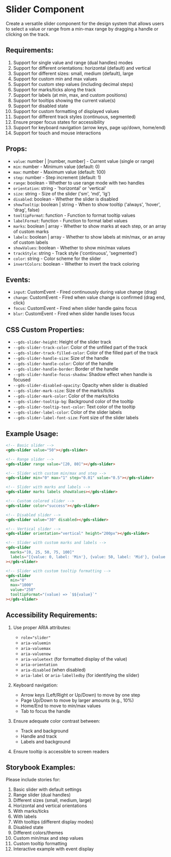 # Slider Component

Create a versatile slider component for the design system that allows users to select a value or range from a min-max range by dragging a handle or clicking on the track.

## Requirements:

1. Support for single value and range (dual handles) modes
2. Support for different orientations: horizontal (default) and vertical
3. Support for different sizes: small, medium (default), large
4. Support for custom min and max values
5. Support for custom step values (including decimal steps)
6. Support for marks/ticks along the track
7. Support for labels (at min, max, and custom positions)
8. Support for tooltips showing the current value(s)
9. Support for disabled state
10. Support for custom formatting of displayed values
11. Support for different track styles (continuous, segmented)
12. Ensure proper focus states for accessibility
13. Support for keyboard navigation (arrow keys, page up/down, home/end)
14. Support for touch and mouse interactions

## Props:

- `value`: number | [number, number] - Current value (single or range)
- `min`: number - Minimum value (default: 0)
- `max`: number - Maximum value (default: 100)
- `step`: number - Step increment (default: 1)
- `range`: boolean - Whether to use range mode with two handles
- `orientation`: string - 'horizontal' or 'vertical'
- `size`: string - Size of the slider ('sm', 'md', 'lg')
- `disabled`: boolean - Whether the slider is disabled
- `showTooltip`: boolean | string - When to show tooltip ('always', 'hover', 'drag', false)
- `tooltipFormat`: function - Function to format tooltip values
- `labelFormat`: function - Function to format label values
- `marks`: boolean | array - Whether to show marks at each step, or an array of custom marks
- `labels`: boolean | array - Whether to show labels at min/max, or an array of custom labels
- `showValues`: boolean - Whether to show min/max values
- `trackStyle`: string - Track style ('continuous', 'segmented')
- `color`: string - Color scheme for the slider
- `invertColors`: boolean - Whether to invert the track coloring

## Events:

- `input`: CustomEvent - Fired continuously during value change (drag)
- `change`: CustomEvent - Fired when value change is confirmed (drag end, click)
- `focus`: CustomEvent - Fired when slider handle gains focus
- `blur`: CustomEvent - Fired when slider handle loses focus

## CSS Custom Properties:

- `--gds-slider-height`: Height of the slider track
- `--gds-slider-track-color`: Color of the unfilled part of the track
- `--gds-slider-track-filled-color`: Color of the filled part of the track
- `--gds-slider-handle-size`: Size of the handle
- `--gds-slider-handle-color`: Color of the handle
- `--gds-slider-handle-border`: Border of the handle
- `--gds-slider-handle-focus-shadow`: Shadow effect when handle is focused
- `--gds-slider-disabled-opacity`: Opacity when slider is disabled
- `--gds-slider-mark-size`: Size of the marks/ticks
- `--gds-slider-mark-color`: Color of the marks/ticks
- `--gds-slider-tooltip-bg`: Background color of the tooltip
- `--gds-slider-tooltip-text-color`: Text color of the tooltip
- `--gds-slider-label-color`: Color of the slider labels
- `--gds-slider-label-font-size`: Font size of the slider labels

## Example Usage:

```html
<!-- Basic slider -->
<gds-slider value="50"></gds-slider>

<!-- Range slider -->
<gds-slider range value="[20, 80]"></gds-slider>

<!-- Slider with custom min/max and step -->
<gds-slider min="0" max="1" step="0.01" value="0.5"></gds-slider>

<!-- Slider with marks and labels -->
<gds-slider marks labels showValues></gds-slider>

<!-- Custom colored slider -->
<gds-slider color="success"></gds-slider>

<!-- Disabled slider -->
<gds-slider value="30" disabled></gds-slider>

<!-- Vertical slider -->
<gds-slider orientation="vertical" height="200px"></gds-slider>

<!-- Slider with custom marks and labels -->
<gds-slider 
  marks="[0, 25, 50, 75, 100]" 
  labels="[{value: 0, label: 'Min'}, {value: 50, label: 'Mid'}, {value: 100, label: 'Max'}]"
></gds-slider>

<!-- Slider with custom tooltip formatting -->
<gds-slider 
  min="0" 
  max="1000" 
  value="250" 
  tooltipFormat="(value) => `$${value}`"
></gds-slider>
```

## Accessibility Requirements:

1. Use proper ARIA attributes:
    - `role="slider"`
    - `aria-valuemin`
    - `aria-valuemax`
    - `aria-valuenow`
    - `aria-valuetext` (for formatted display of the value)
    - `aria-orientation`
    - `aria-disabled` (when disabled)
    - `aria-label` or `aria-labelledby` (for identifying the slider)

2. Keyboard navigation:
    - Arrow keys (Left/Right or Up/Down) to move by one step
    - Page Up/Down to move by larger amounts (e.g., 10%)
    - Home/End to move to min/max values
    - Tab to focus the handle

3. Ensure adequate color contrast between:
    - Track and background
    - Handle and track
    - Labels and background

4. Ensure tooltip is accessible to screen readers

## Storybook Examples:

Please include stories for:
1. Basic slider with default settings
2. Range slider (dual handles)
3. Different sizes (small, medium, large)
4. Horizontal and vertical orientations
5. With marks/ticks
6. With labels
7. With tooltips (different display modes)
8. Disabled state
9. Different colors/themes
10. Custom min/max and step values
11. Custom tooltip formatting
12. Interactive example with event display
